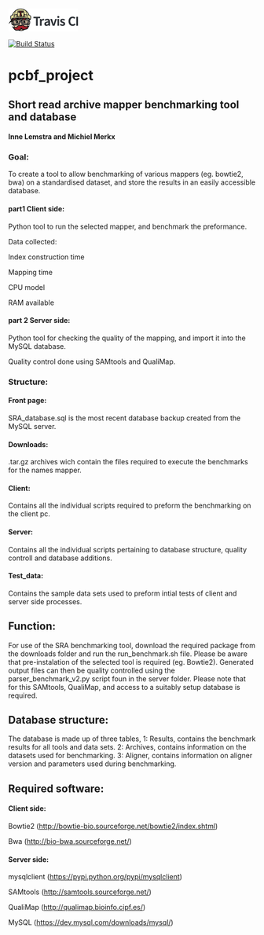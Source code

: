 
![Travis-CI](TravisCI.png)


[![Build Status](https://travis-ci.org/MWJMerkx/pcfb_project.svg?branch=master)](https://travis-ci.org/MWJMerkx/pcfb_project)


# pcbf_project

## Short read archive mapper benchmarking tool and database

#### Inne Lemstra and Michiel Merkx

### Goal:

To create a tool to allow benchmarking of various mappers (eg. bowtie2, bwa) on a standardised dataset,
and store the results in an easily accessible database.

#### part1 Client side:

Python tool to run the selected mapper, and benchmark the preformance.

Data collected:

Index construction time

Mapping time

CPU model

RAM available

#### part 2 Server side:

Python tool for checking the quality of the mapping, and import it into the MySQL database.

Quality control done using SAMtools and QualiMap.

### Structure:

#### Front page:

SRA_database.sql is the most recent database backup created from the MySQL server.

#### Downloads:

.tar.gz archives wich contain the files required to execute the benchmarks for the names mapper.

#### Client:

Contains all the individual scripts required to preform the benchmarking on the client pc.

#### Server:

Contains all the individual scripts pertaining to database structure, quality controll and database additions.

#### Test_data:

Contains the sample data sets used to preform intial tests of client and server side processes. 

## Function:

For use of the SRA benchmarking tool, download the required package from the downloads folder and run the run_benchmark.sh file.
Please be aware that pre-instalation of the selected tool is required (eg. Bowtie2). 
Generated output files can then be quality controlled using the parser_benchmark_v2.py script foun in the server folder. 
Please note that for this SAMtools, QualiMap, and access to a suitably setup database is required.

## Database structure:

The database is made up of three tables, 
1: Results, contains the benchmark results for all tools and data sets.
2: Archives, contains information on the datasets used for benchmarking.
3: Aligner, contains information on aligner version and parameters used during benchmarking.

## Required software:

#### Client side:

Bowtie2 (http://bowtie-bio.sourceforge.net/bowtie2/index.shtml)

Bwa (http://bio-bwa.sourceforge.net/)

#### Server side:

mysqlclient (https://pypi.python.org/pypi/mysqlclient)

SAMtools (http://samtools.sourceforge.net/)

QualiMap (http://qualimap.bioinfo.cipf.es/)

MySQL (https://dev.mysql.com/downloads/mysql/)
